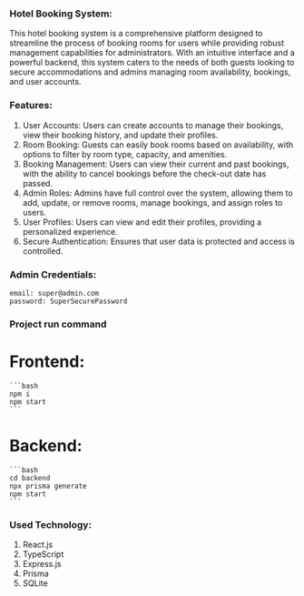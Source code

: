 ### Hotel Booking System:

This hotel booking system is a comprehensive platform designed to streamline the process of booking rooms for users while providing robust management capabilities for administrators. With an intuitive interface and a powerful backend, this system caters to the needs of both guests looking to secure accommodations and admins managing room availability, bookings, and user accounts.

### Features:
1. User Accounts: Users can create accounts to manage their bookings, view their booking history, and update their profiles.
2. Room Booking: Guests can easily book rooms based on availability, with options to filter by room type, capacity, and amenities.
3. Booking Management: Users can view their current and past bookings, with the ability to cancel bookings before the check-out date has passed.
4. Admin Roles: Admins have full control over the system, allowing them to add, update, or remove rooms, manage bookings, and assign roles to users.
5. User Profiles: Users can view and edit their profiles, providing a personalized experience.
6. Secure Authentication: Ensures that user data is protected and access is controlled.

### Admin Credentials:
    email: super@admin.com
    password: SuperSecurePassword

### Project run command

# Frontend:
    ```bash
    npm i
    npm start
    ```

# Backend:
    ```bash
    cd backend 
    npx prisma generate
    npm start
    ```
    
### Used Technology:
1. React.js
2. TypeScript
3. Express.js
4. Prisma
5. SQLite